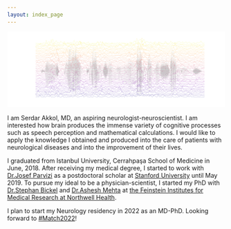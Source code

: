 ```yaml
---
layout: index_page
---
```

<img src="images/HFA-plasma-allt.png?raw=true" title="High Frequency Activity in anterior STG when listening to the speech (gray line) across trials (different colors)"/>

I am Serdar Akkol, MD, an aspiring neurologist-neuroscientist. I am interested how brain produces the immense variety of cognitive processes such as speech perception and mathematical calculations. I would like to apply the knowledge I obtained and produced into the care of patients with neurological diseases and into the improvement of their lives.

I graduated from Istanbul University, Cerrahpaşa School of Medicine in June, 2018. After receiving my medical degree, I started to work with [Dr.Josef Parvizi](https://scholar.google.com.tr/citations?user=t4XXQ7AAAAAJ&hl=en&oi=ao) as a postdoctoral scholar at [Stanford University](https://med.stanford.edu/neurology.html) until May 2019. To pursue my ideal to be a physician-scientist, I started my PhD with [Dr.Stephan Bickel](https://pubmed.ncbi.nlm.nih.gov/?term=Bickel%2C+Stephan%5BAuthor%5D&sort=) and [Dr.Ashesh Mehta](https://scholar.google.com.tr/citations?user=Foh8-ewAAAAJ&hl=en&oi=ao) at [the Feinstein Institutes for Medical Research at Northwell Health](https://feinstein.northwell.edu/).

I plan to start my Neurology residency in 2022 as an MD-PhD. Looking forward to [#Match2022](https://twitter.com/hashtag/Match2022)!



